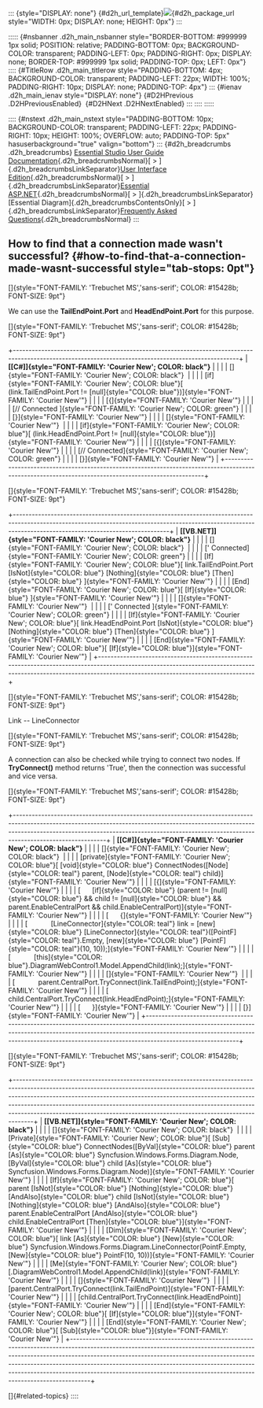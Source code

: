 ::: {style="DISPLAY: none"}
[](ms-xhelp:///?Id=d2h_url_template){#d2h_url_template}![](!package_url!){#d2h_package_url style="WIDTH: 0px; DISPLAY: none; HEIGHT: 0px"}
:::

::::: {#nsbanner .d2h_main_nsbanner style="BORDER-BOTTOM: #999999 1px solid; POSITION: relative; PADDING-BOTTOM: 0px; BACKGROUND-COLOR: transparent; PADDING-LEFT: 0px; PADDING-RIGHT: 0px; DISPLAY: none; BORDER-TOP: #999999 1px solid; PADDING-TOP: 0px; LEFT: 0px"}
:::: {#TitleRow .d2h_main_titlerow style="PADDING-BOTTOM: 4px; BACKGROUND-COLOR: transparent; PADDING-LEFT: 22px; WIDTH: 100%; PADDING-RIGHT: 10px; DISPLAY: none; PADDING-TOP: 4px"}
::: {#ienav .d2h_main_ienav style="DISPLAY: none"}
[](ms-xhelp:///?Id=4c157300-a280-4093-8204-3c16f65d4ffc){#D2HPrevious .D2HPreviousEnabled}  [](ms-xhelp:///?Id=0656e36b-fbd7-4c74-a9ce-f4733f524de1){#D2HNext .D2HNextEnabled}
:::
::::
:::::

:::: {#nstext .d2h_main_nstext style="PADDING-BOTTOM: 10px; BACKGROUND-COLOR: transparent; PADDING-LEFT: 22px; PADDING-RIGHT: 10px; HEIGHT: 100%; OVERFLOW: auto; PADDING-TOP: 5px" hasuserbackground="true" valign="bottom"}
::: {#d2h_breadcrumbs .d2h_breadcrumbs}
[Essential Studio User Guide Documentation](ms-xhelp:///?Id=12457748-09e3-4d74-a240-8e049cedf030){.d2h_breadcrumbsNormal}[ \> ]{.d2h_breadcrumbsLinkSeparator}[User Interface Edition](ms-xhelp:///?Id=c29296b7-531c-413b-a0ec-488ca1f7f669){.d2h_breadcrumbsNormal}[ \> ]{.d2h_breadcrumbsLinkSeparator}[Essential ASP.NET](ms-xhelp:///?Id=25c35330-c127-4dad-9a92-ed79dc7261a6){.d2h_breadcrumbsNormal}[ \> ]{.d2h_breadcrumbsLinkSeparator}[Essential Diagram]{.d2h_breadcrumbsContentsOnly}[ \> ]{.d2h_breadcrumbsLinkSeparator}[Frequently Asked Questions](ms-xhelp:///?Id=e48127dc-ac3c-40e3-b966-263e6c8cbb6c){.d2h_breadcrumbsNormal}
:::

## How to find that a connection made wasn\'t successful? {#how-to-find-that-a-connection-made-wasnt-successful style="tab-stops: 0pt"}

[]{style="FONT-FAMILY: 'Trebuchet MS','sans-serif'; COLOR: #15428b; FONT-SIZE: 9pt"} 

We can use the **TailEndPoint.Port** and **HeadEndPoint.Port** for this purpose.

[]{style="FONT-FAMILY: 'Trebuchet MS','sans-serif'; COLOR: #15428b; FONT-SIZE: 9pt"} 

+-----------------------------------------------------------------------------------------------------------------------------------------------------+
| **[\[C#\]]{style="FONT-FAMILY: 'Courier New'; COLOR: black"}**                                                                                      |
|                                                                                                                                                     |
| []{style="FONT-FAMILY: 'Courier New'; COLOR: black"}                                                                                                |
|                                                                                                                                                     |
| [if]{style="FONT-FAMILY: 'Courier New'; COLOR: blue"}[ (link.TailEndPoint.Port != [null]{style="COLOR: blue"})]{style="FONT-FAMILY: 'Courier New'"} |
|                                                                                                                                                     |
| [{]{style="FONT-FAMILY: 'Courier New'"}                                                                                                             |
|                                                                                                                                                     |
| [// Connected ]{style="FONT-FAMILY: 'Courier New'; COLOR: green"}                                                                                   |
|                                                                                                                                                     |
| [}]{style="FONT-FAMILY: 'Courier New'"}                                                                                                             |
|                                                                                                                                                     |
| []{style="FONT-FAMILY: 'Courier New'"}                                                                                                              |
|                                                                                                                                                     |
| [if]{style="FONT-FAMILY: 'Courier New'; COLOR: blue"}[ (link.HeadEndPoint.Port != [null]{style="COLOR: blue"})]{style="FONT-FAMILY: 'Courier New'"} |
|                                                                                                                                                     |
| [{]{style="FONT-FAMILY: 'Courier New'"}                                                                                                             |
|                                                                                                                                                     |
| [// Connected]{style="FONT-FAMILY: 'Courier New'; COLOR: green"}                                                                                    |
|                                                                                                                                                     |
| [}]{style="FONT-FAMILY: 'Courier New'"}                                                                                                             |
+-----------------------------------------------------------------------------------------------------------------------------------------------------+

[]{style="FONT-FAMILY: 'Trebuchet MS','sans-serif'; COLOR: #15428b; FONT-SIZE: 9pt"} 

+-------------------------------------------------------------------------------------------------------------------------------------------------------------------------------------------------------------+
| **[\[VB.NET\]]{style="FONT-FAMILY: 'Courier New'; COLOR: black"}**                                                                                                                                          |
|                                                                                                                                                                                                             |
| []{style="FONT-FAMILY: 'Courier New'; COLOR: black"}                                                                                                                                                        |
|                                                                                                                                                                                                             |
| [\' Connected]{style="FONT-FAMILY: 'Courier New'; COLOR: green"}                                                                                                                                            |
|                                                                                                                                                                                                             |
| [If]{style="FONT-FAMILY: 'Courier New'; COLOR: blue"}[ link.TailEndPoint.Port [IsNot]{style="COLOR: blue"} [Nothing]{style="COLOR: blue"} [Then]{style="COLOR: blue"} ]{style="FONT-FAMILY: 'Courier New'"} |
|                                                                                                                                                                                                             |
| [End]{style="FONT-FAMILY: 'Courier New'; COLOR: blue"}[ [If]{style="COLOR: blue"} ]{style="FONT-FAMILY: 'Courier New'"}                                                                                     |
|                                                                                                                                                                                                             |
| []{style="FONT-FAMILY: 'Courier New'"}                                                                                                                                                                      |
|                                                                                                                                                                                                             |
| [\' Connected ]{style="FONT-FAMILY: 'Courier New'; COLOR: green"}                                                                                                                                           |
|                                                                                                                                                                                                             |
| [If]{style="FONT-FAMILY: 'Courier New'; COLOR: blue"}[ link.HeadEndPoint.Port [IsNot]{style="COLOR: blue"} [Nothing]{style="COLOR: blue"} [Then]{style="COLOR: blue"} ]{style="FONT-FAMILY: 'Courier New'"} |
|                                                                                                                                                                                                             |
| [End]{style="FONT-FAMILY: 'Courier New'; COLOR: blue"}[ [If]{style="COLOR: blue"}]{style="FONT-FAMILY: 'Courier New'"}                                                                                      |
+-------------------------------------------------------------------------------------------------------------------------------------------------------------------------------------------------------------+

[]{style="FONT-FAMILY: 'Trebuchet MS','sans-serif'; COLOR: #15428b; FONT-SIZE: 9pt"} 

Link -- LineConnector

[]{style="FONT-FAMILY: 'Trebuchet MS','sans-serif'; COLOR: #15428b; FONT-SIZE: 9pt"} 

A connection can also be checked while trying to connect two nodes. If **TryConnect()** method returns \'True\', then the connection was successful and vice versa.

[]{style="FONT-FAMILY: 'Trebuchet MS','sans-serif'; COLOR: #15428b; FONT-SIZE: 9pt"} 

+-----------------------------------------------------------------------------------------------------------------------------------------------------------------------------------------------------------------------------------------------------------------------+
| **[\[C#\]]{style="FONT-FAMILY: 'Courier New'; COLOR: black"}**                                                                                                                                                                                                        |
|                                                                                                                                                                                                                                                                       |
| []{style="FONT-FAMILY: 'Courier New'; COLOR: black"}                                                                                                                                                                                                                  |
|                                                                                                                                                                                                                                                                       |
| [private]{style="FONT-FAMILY: 'Courier New'; COLOR: blue"}[ [void]{style="COLOR: blue"} ConnectNodes([Node]{style="COLOR: teal"} parent, [Node]{style="COLOR: teal"} child)]{style="FONT-FAMILY: 'Courier New'"}                                                      |
|                                                                                                                                                                                                                                                                       |
| [{]{style="FONT-FAMILY: 'Courier New'"}                                                                                                                                                                                                                               |
|                                                                                                                                                                                                                                                                       |
| [      [if]{style="COLOR: blue"} (parent != [null]{style="COLOR: blue"} && child != [null]{style="COLOR: blue"} && parent.EnableCentralPort && child.EnableCentralPort)]{style="FONT-FAMILY: 'Courier New'"}                                                          |
|                                                                                                                                                                                                                                                                       |
| [      {]{style="FONT-FAMILY: 'Courier New'"}                                                                                                                                                                                                                         |
|                                                                                                                                                                                                                                                                       |
| [            [LineConnector]{style="COLOR: teal"} link = [new]{style="COLOR: blue"} [LineConnector]{style="COLOR: teal"}([PointF]{style="COLOR: teal"}.Empty, [new]{style="COLOR: blue"} [PointF]{style="COLOR: teal"}(10, 10));]{style="FONT-FAMILY: 'Courier New'"} |
|                                                                                                                                                                                                                                                                       |
| [            [this]{style="COLOR: blue"}.DiagramWebControl1.Model.AppendChild(link);]{style="FONT-FAMILY: 'Courier New'"}                                                                                                                                             |
|                                                                                                                                                                                                                                                                       |
| []{style="FONT-FAMILY: 'Courier New'"}                                                                                                                                                                                                                                |
|                                                                                                                                                                                                                                                                       |
| [            parent.CentralPort.TryConnect(link.TailEndPoint);]{style="FONT-FAMILY: 'Courier New'"}                                                                                                                                                                   |
|                                                                                                                                                                                                                                                                       |
| [            child.CentralPort.TryConnect(link.HeadEndPoint);]{style="FONT-FAMILY: 'Courier New'"}                                                                                                                                                                    |
|                                                                                                                                                                                                                                                                       |
| [      }]{style="FONT-FAMILY: 'Courier New'"}                                                                                                                                                                                                                         |
|                                                                                                                                                                                                                                                                       |
| [}]{style="FONT-FAMILY: 'Courier New'"}                                                                                                                                                                                                                               |
+-----------------------------------------------------------------------------------------------------------------------------------------------------------------------------------------------------------------------------------------------------------------------+

[]{style="FONT-FAMILY: 'Trebuchet MS','sans-serif'; COLOR: #15428b; FONT-SIZE: 9pt"} 

+------------------------------------------------------------------------------------------------------------------------------------------------------------------------------------------------------------------------------------------------------------------------------------------------------------------------------------------------------------------------------------------------------------+
| **[\[VB.NET\]]{style="FONT-FAMILY: 'Courier New'; COLOR: black"}**                                                                                                                                                                                                                                                                                                                                         |
|                                                                                                                                                                                                                                                                                                                                                                                                            |
| []{style="FONT-FAMILY: 'Courier New'; COLOR: black"}                                                                                                                                                                                                                                                                                                                                                       |
|                                                                                                                                                                                                                                                                                                                                                                                                            |
| [Private]{style="FONT-FAMILY: 'Courier New'; COLOR: blue"}[ [Sub]{style="COLOR: blue"} ConnectNodes([ByVal]{style="COLOR: blue"} parent [As]{style="COLOR: blue"} Syncfusion.Windows.Forms.Diagram.Node, [ByVal]{style="COLOR: blue"} child [As]{style="COLOR: blue"} Syncfusion.Windows.Forms.Diagram.Node)]{style="FONT-FAMILY: 'Courier New'"}                                                          |
|                                                                                                                                                                                                                                                                                                                                                                                                            |
| [If]{style="FONT-FAMILY: 'Courier New'; COLOR: blue"}[ parent [IsNot]{style="COLOR: blue"} [Nothing]{style="COLOR: blue"} [AndAlso]{style="COLOR: blue"} child [IsNot]{style="COLOR: blue"} [Nothing]{style="COLOR: blue"} [AndAlso]{style="COLOR: blue"} parent.EnableCentralPort [AndAlso]{style="COLOR: blue"} child.EnableCentralPort [Then]{style="COLOR: blue"}]{style="FONT-FAMILY: 'Courier New'"} |
|                                                                                                                                                                                                                                                                                                                                                                                                            |
| [Dim]{style="FONT-FAMILY: 'Courier New'; COLOR: blue"}[ link [As]{style="COLOR: blue"} [New]{style="COLOR: blue"} Syncfusion.Windows.Forms.Diagram.LineConnector(PointF.Empty, [New]{style="COLOR: blue"} PointF(10, 10))]{style="FONT-FAMILY: 'Courier New'"}                                                                                                                                             |
|                                                                                                                                                                                                                                                                                                                                                                                                            |
| [Me]{style="FONT-FAMILY: 'Courier New'; COLOR: blue"}[.DiagramWebControl1.Model.AppendChild(link)]{style="FONT-FAMILY: 'Courier New'"}                                                                                                                                                                                                                                                                     |
|                                                                                                                                                                                                                                                                                                                                                                                                            |
| []{style="FONT-FAMILY: 'Courier New'"}                                                                                                                                                                                                                                                                                                                                                                     |
|                                                                                                                                                                                                                                                                                                                                                                                                            |
| [parent.CentralPort.TryConnect(link.TailEndPoint)]{style="FONT-FAMILY: 'Courier New'"}                                                                                                                                                                                                                                                                                                                     |
|                                                                                                                                                                                                                                                                                                                                                                                                            |
| [child.CentralPort.TryConnect(link.HeadEndPoint)]{style="FONT-FAMILY: 'Courier New'"}                                                                                                                                                                                                                                                                                                                      |
|                                                                                                                                                                                                                                                                                                                                                                                                            |
| [End]{style="FONT-FAMILY: 'Courier New'; COLOR: blue"}[ [If]{style="COLOR: blue"}]{style="FONT-FAMILY: 'Courier New'"}                                                                                                                                                                                                                                                                                     |
|                                                                                                                                                                                                                                                                                                                                                                                                            |
| [End]{style="FONT-FAMILY: 'Courier New'; COLOR: blue"}[ [Sub]{style="COLOR: blue"}]{style="FONT-FAMILY: 'Courier New'"}                                                                                                                                                                                                                                                                                    |
+------------------------------------------------------------------------------------------------------------------------------------------------------------------------------------------------------------------------------------------------------------------------------------------------------------------------------------------------------------------------------------------------------------+

[]{#related-topics}
::::
